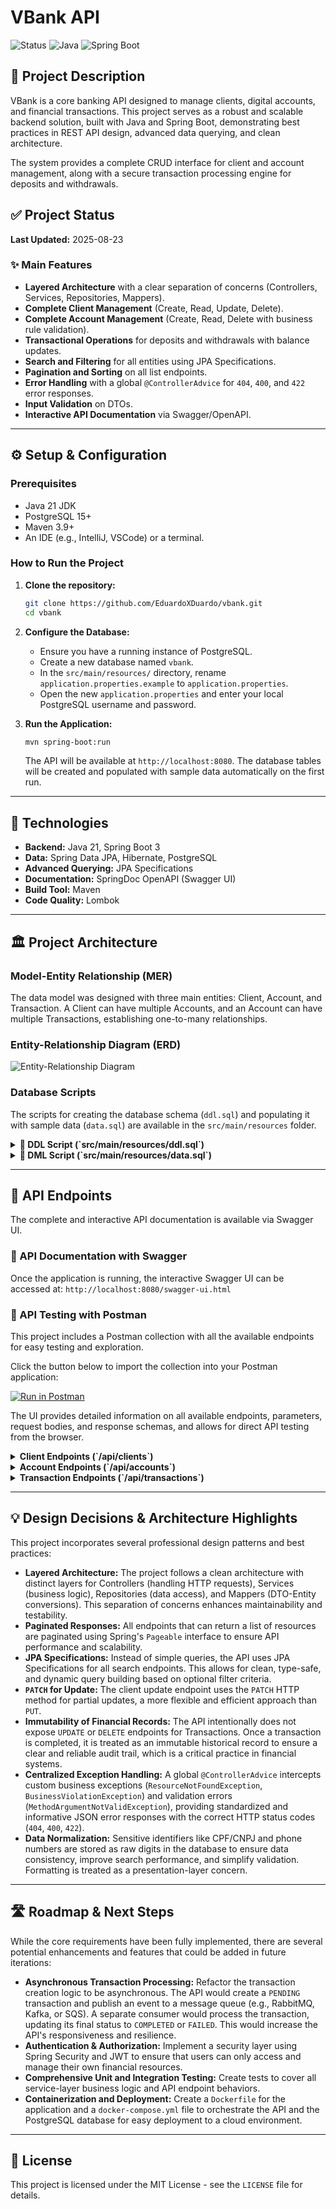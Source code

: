 # VBank API

![Status](https://img.shields.io/badge/Status-Completed-brightgreen)
![Java](https://img.shields.io/badge/Java-21-orange)
![Spring Boot](https://img.shields.io/badge/Spring%20Boot-3.x-green)

## 🏦 Project Description

VBank is a core banking API designed to manage clients, digital accounts, and financial transactions. This project serves as a robust and scalable backend solution, built with Java and Spring Boot, demonstrating best practices in REST API design, advanced data querying, and clean architecture.

The system provides a complete CRUD interface for client and account management, along with a secure transaction processing engine for deposits and withdrawals.

## ✅ Project Status

**Last Updated:** 2025-08-23

### ✨ Main Features

-   **Layered Architecture** with a clear separation of concerns (Controllers, Services, Repositories, Mappers).
-   **Complete Client Management** (Create, Read, Update, Delete).
-   **Complete Account Management** (Create, Read, Delete with business rule validation).
-   **Transactional Operations** for deposits and withdrawals with balance updates.
-   **Search and Filtering** for all entities using JPA Specifications.
-   **Pagination and Sorting** on all list endpoints.
-   **Error Handling** with a global `@ControllerAdvice` for `404`, `400`, and `422` error responses.
-   **Input Validation** on DTOs.
-   **Interactive API Documentation** via Swagger/OpenAPI.

---

## ⚙️ Setup & Configuration

### Prerequisites
-   Java 21 JDK
-   PostgreSQL 15+
-   Maven 3.9+
-   An IDE (e.g., IntelliJ, VSCode) or a terminal.

### How to Run the Project

1.  **Clone the repository:**
    ```bash
    git clone https://github.com/EduardoXDuardo/vbank.git
    cd vbank
    ```

2.  **Configure the Database:**
    -   Ensure you have a running instance of PostgreSQL.
    -   Create a new database named `vbank`.
    -   In the `src/main/resources/` directory, rename `application.properties.example` to `application.properties`.
    -   Open the new `application.properties` and enter your local PostgreSQL username and password.

3.  **Run the Application:**
    ```bash
    mvn spring-boot:run
    ```
    The API will be available at `http://localhost:8080`. The database tables will be created and populated with sample data automatically on the first run.

---

## 🔧 ️Technologies

-   **Backend:** Java 21, Spring Boot 3
-   **Data:** Spring Data JPA, Hibernate, PostgreSQL
-   **Advanced Querying:** JPA Specifications
-   **Documentation:** SpringDoc OpenAPI (Swagger UI)
-   **Build Tool:** Maven
-   **Code Quality:** Lombok

---

## 🏛️ Project Architecture

### Model-Entity Relationship (MER)
The data model was designed with three main entities: Client, Account, and Transaction. A Client can have multiple Accounts, and an Account can have multiple Transactions, establishing one-to-many relationships.

### Entity-Relationship Diagram (ERD)
![Entity-Relationship Diagram](docs/erd.png)

### Database Scripts

The scripts for creating the database schema (`ddl.sql`) and populating it with sample data (`data.sql`) are available in the `src/main/resources` folder.

<details>
<summary><b>📜 DDL Script (`src/main/resources/ddl.sql`)</b></summary>

```sql
-- DDL SCRIPT FOR VBank DATABASE
-- Generated by Hibernate

-- Step 1: Create Tables
CREATE TABLE clients (
    id bigserial NOT NULL,
    address varchar(255) NOT NULL,
    document varchar(14) NOT NULL,
    email varchar(255) NOT NULL,
    name varchar(255) NOT NULL,
    phone varchar(11) NOT NULL,
    PRIMARY KEY (id)
);

CREATE TABLE accounts (
    id bigserial NOT NULL,
    account_number varchar(255) NOT NULL,
    balance numeric(38,2) NOT NULL,
    client_id bigint NOT NULL,
    PRIMARY KEY (id)
);

CREATE TABLE transactions (
    id bigserial NOT NULL,
    amount numeric(38,2) NOT NULL,
    status varchar(255) NOT NULL CHECK (status IN ('PENDING','COMPLETED','FAILED','CANCELLED')),
    "timestamp" timestamp(6) NOT NULL,
    type varchar(255) NOT NULL CHECK (type IN ('DEPOSIT','WITHDRAWAL')),
    account_id bigint NOT NULL,
    PRIMARY KEY (id)
);

-- Step 2: Add Unique Constraints
ALTER TABLE IF EXISTS clients ADD CONSTRAINT UK_clients_document UNIQUE (document);
ALTER TABLE IF EXISTS clients ADD CONSTRAINT UK_clients_email UNIQUE (email);
ALTER TABLE IF EXISTS clients ADD CONSTRAINT UK_clients_phone UNIQUE (phone);
ALTER TABLE IF EXISTS accounts ADD CONSTRAINT UK_accounts_account_number UNIQUE (account_number);

-- Step 3: Add Foreign Key Constraints
ALTER TABLE IF EXISTS accounts
   ADD CONSTRAINT FK_accounts_to_clients
   FOREIGN KEY (client_id)
   REFERENCES clients;

ALTER TABLE IF EXISTS transactions
   ADD CONSTRAINT FK_transactions_to_accounts
   FOREIGN KEY (account_id)
   REFERENCES accounts;
```
</details>

<details>
<summary><b>📜 DML Script (`src/main/resources/data.sql`)</b></summary>

```sql
-- DML SCRIPT FOR VBank DATABASE
-- Sample data for testing

-- Insert clients
INSERT INTO clients (id, name, document, email, phone, address) VALUES
(1, 'Luiz Eduardo da Silva', '11122233344', 'luiz.e.silva@email.com', '11987654321', 'Rua Bem Legal, 123, São Paulo, SP'),
(2, 'Douglas Castelluber', '22233344455', 'douglas.castelluber@email.com', '11912345678', 'Avenida da Felicidade, 456, São Paulo, SP');

-- Insert accounts for clients
INSERT INTO accounts (id, client_id, account_number, balance) VALUES
(1, 1, '0001-1', 1500.75), -- Luiz's account
(2, 2, '0002-1', 850.25);  -- Douglas's account

-- Insert transactions for accounts
INSERT INTO transactions (id, account_id, type, status, amount, "timestamp") VALUES
(1, 1, 'DEPOSIT', 'COMPLETED', 500.00, '2025-08-19 10:00:00'),
(2, 1, 'WITHDRAWAL', 'COMPLETED', 150.25, '2025-08-20 14:30:00'),
(3, 2, 'DEPOSIT', 'COMPLETED', 1000.00, '2025-08-20 09:15:00');

-- Since bigserial is used, the sequence for the ID needs to be updated
-- to avoid conflicts if the application tries to insert new records.
SELECT setval('clients_id_seq', (SELECT MAX(id) FROM clients));
SELECT setval('accounts_id_seq', (SELECT MAX(id) FROM accounts));
SELECT setval('transactions_id_seq', (SELECT MAX(id) FROM transactions));
```
</details>

---

## 🔑 API Endpoints

The complete and interactive API documentation is available via Swagger UI.

### 📖 API Documentation with Swagger
Once the application is running, the interactive Swagger UI can be accessed at:
`http://localhost:8080/swagger-ui.html`

### 🧪 API Testing with Postman

This project includes a Postman collection with all the available endpoints for easy testing and exploration.

Click the button below to import the collection into your Postman application:

[![Run in Postman](https://run.pstmn.io/button.svg)](https://www.postman.com/luizdudu35/workspace/public-projects/collection/46291934-d2066ed0-ac24-4854-9983-0384dc4f7c8e?action=share&creator=46291934)

The UI provides detailed information on all available endpoints, parameters, request bodies, and response schemas, and allows for direct API testing from the browser.

<details>
<summary><b>Client Endpoints (`/api/clients`)</b></summary>

| Method | Route | Description |
| :--- | :--- | :--- |
| `GET` | `/api/clients` | Searches for clients with optional filters (name, document, etc.) and pagination. |
| `GET` | `/api/clients/{id}` | Retrieves a specific client by their ID. |
| `POST` | `/api/clients` | Creates a new client. |
| `PATCH` | `/api/clients/{id}`| Partially updates an existing client. |
| `DELETE`| `/api/clients/{id}`| Deletes a client. |

</details>

<details>
<summary><b>Account Endpoints (`/api/accounts`)</b></summary>

| Method | Route | Description |
| :--- | :--- | :--- |
| `GET` | `/api/accounts` | Searches for accounts with optional filters (clientId, accountNumber) and pagination. |
| `GET` | `/api/accounts/{id}` | Retrieves a specific account by its ID. |
| `POST` | `/api/accounts` | Creates a new account for an existing client. |
| `DELETE`| `/api/accounts/{id}`| Deletes an account (only if the balance is zero and there are no pending transactions). |

</details>

<details>
<summary><b>Transaction Endpoints (`/api/transactions`)</b></summary>

| Method | Route | Description |
| :--- | :--- | :--- |
| `GET` | `/api/transactions` | Searches for transactions with advanced filters (accountId, type, date/amount range) and pagination. |
| `GET` | `/api/transactions/{id}`| Retrieves a specific transaction by its ID. |
| `POST` | `/api/transactions` | Creates a new transaction (deposit or withdrawal), updating the corresponding account balance. |

</details>

---

## 💡 Design Decisions & Architecture Highlights

This project incorporates several professional design patterns and best practices:

-   **Layered Architecture:** The project follows a clean architecture with distinct layers for Controllers (handling HTTP requests), Services (business logic), Repositories (data access), and Mappers (DTO-Entity conversions). This separation of concerns enhances maintainability and testability.
-   **Paginated Responses:** All endpoints that can return a list of resources are paginated using Spring's `Pageable` interface to ensure API performance and scalability.
-   **JPA Specifications:** Instead of simple queries, the API uses JPA Specifications for all search endpoints. This allows for clean, type-safe, and dynamic query building based on optional filter criteria.
-   **`PATCH` for Update:** The client update endpoint uses the `PATCH` HTTP method for partial updates, a more flexible and efficient approach than `PUT`.
-   **Immutability of Financial Records:** The API intentionally does not expose `UPDATE` or `DELETE` endpoints for Transactions. Once a transaction is completed, it is treated as an immutable historical record to ensure a clear and reliable audit trail, which is a critical practice in financial systems.
-   **Centralized Exception Handling:** A global `@ControllerAdvice` intercepts custom business exceptions (`ResourceNotFoundException`, `BusinessViolationException`) and validation errors (`MethodArgumentNotValidException`), providing standardized and informative JSON error responses with the correct HTTP status codes (`404`, `400`, `422`).
-   **Data Normalization:** Sensitive identifiers like CPF/CNPJ and phone numbers are stored as raw digits in the database to ensure data consistency, improve search performance, and simplify validation. Formatting is treated as a presentation-layer concern.

---

## 🛣️ Roadmap & Next Steps

While the core requirements have been fully implemented, there are several potential enhancements and features that could be added in future iterations:

-   **Asynchronous Transaction Processing:** Refactor the transaction creation logic to be asynchronous. The API would create a `PENDING` transaction and publish an event to a message queue (e.g., RabbitMQ, Kafka, or SQS). A separate consumer would process the transaction, updating its final status to `COMPLETED` or `FAILED`. This would increase the API's responsiveness and resilience.
-   **Authentication & Authorization:** Implement a security layer using Spring Security and JWT to ensure that users can only access and manage their own financial resources.
-   **Comprehensive Unit and Integration Testing:** Create tests to cover all service-layer business logic and API endpoint behaviors.
-   **Containerization and Deployment:** Create a `Dockerfile` for the application and a `docker-compose.yml` file to orchestrate the API and the PostgreSQL database for easy deployment to a cloud environment.

---

## 📄 License
This project is licensed under the MIT License - see the `LICENSE` file for details.
